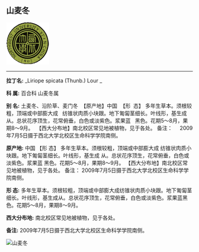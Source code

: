 ## 山麦冬

![西北大学校园网络植物志](JPG/nwu.gif)

---

**拉丁名:**  _Liriope spicata (Thunb.) Lour _

**科 属:** 百合科 山麦冬属

**别 名:** 土麦冬、沿阶草、麦门冬
 【原产地】中国
 【形  态】 多年生草本。须根较粗，顶端或中部膨大成
  纺锥状肉质小块跟。地下匍匐茎细长。叶线形，基生成
  从。总状花序顶生，花常俯垂，白色或淡紫色。浆果蓝
  黑色。花期5～8月，果期8～9月。
 【西大分布地】南北校区常见地被植物，见于各处。
备注：
    2009年7月5日摄于西北大学北校区生命科学学院南侧。
　

**原产地:** 中国
【形 态】 多年生草本。须根较粗，顶端或中部膨大成
 纺锥状肉质小块跟。地下匍匐茎细长。叶线形，基生成
 从。总状花序顶生，花常俯垂，白色或淡紫色。浆果蓝
 黑色。花期5～8月，果期8～9月。
【西大分布地】南北校区常见地被植物，见于各处。
备注：
 2009年7月5日摄于西北大学北校区生命科学学院南侧。
　

**形  态:** 多年生草本。须根较粗，顶端或中部膨大成纺锥状肉质小块跟。地下匍匐茎细长。叶线形，基生成从。总状花序顶生，花常俯垂，白色或淡紫色。浆果蓝黑色。花期5～8月，果期8～9月。

**西大分布地:** 南北校区常见地被植物，见于各处。

**备注:** 2009年7月5日摄于西北大学北校区生命科学学院南侧。　

![山麦冬]() 

